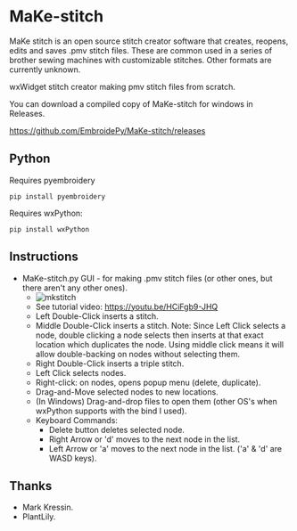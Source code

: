 # MaKe-stitch

MaKe stitch is an open source stitch creator software that creates, reopens, edits and saves .pmv stitch files. These are common used in a series of brother sewing machines with customizable stitches. Other formats are currently unknown.

wxWidget stitch creator making pmv stitch files from scratch.

You can download a compiled copy of MaKe-stitch for windows in Releases.

https://github.com/EmbroidePy/MaKe-stitch/releases

Python
---

Requires pyembroidery

`pip install pyembroidery`

Requires wxPython:

`pip install wxPython`

Instructions
---
* MaKe-stitch.py GUI - for making .pmv stitch files (or other ones, but there aren't any other ones).
   * ![mkstitch](https://user-images.githubusercontent.com/3302478/99155566-e4644780-266d-11eb-9234-244d25132cee.png)
   * See tutorial video: https://youtu.be/HCiFgb9-JHQ
   * Left Double-Click inserts a stitch.
   * Middle Double-Click inserts a stitch. Note: Since Left Click selects a node, double clicking a node selects then inserts at that exact location which duplicates the node. Using middle click means it will allow double-backing on nodes without selecting them.
   * Right Double-Click inserts a triple stitch.
   * Left Click selects nodes.
   * Right-click: on nodes, opens popup menu (delete, duplicate).
   * Drag-and-Move selected nodes to new locations.
   * (In Windows) Drag-and-drop files to open them (other OS's when wxPython supports with the bind I used).
   * Keyboard Commands:
      * Delete button deletes selected node.
      * Right Arrow or 'd' moves to the next node in the list.
      * Left Arrow or 'a' moves to the next node in the list. ('a' & 'd' are WASD keys).

Thanks
---

* Mark Kressin.
* PlantLily.

